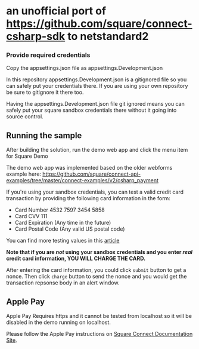 # an unofficial port of https://github.com/square/connect-csharp-sdk to netstandard2


### Provide required credentials

Copy the appsettings.json file as appsettings.Development.json 

In this repository appsettings.Development.json is a gitignored file so you can safely put your credentials there. If you are using your own repository be sure to gitignore it there too.

Having the appsettings.Development.json file git ignored means you can safely put your square sandbox credentials there without it going into source control.


## Running the sample

After building the solution, run the demo web app and click the menu item for Square Demo

The demo web app was implemented based on the older webforms example here:
https://github.com/square/connect-api-examples/tree/master/connect-examples/v2/csharp_payment

If you're using your sandbox credentials, you can test a valid credit card
transaction by providing the following card information in the form:

* Card Number 4532 7597 3454 5858
* Card CVV 111
* Card Expiration (Any time in the future)
* Card Postal Code (Any valid US postal code)

You can find more testing values in this [article](https://docs.connect.squareup.com/articles/using-sandbox)

**Note that if you are _not_ using your sandbox credentials and you enter _real_
credit card information, YOU WILL CHARGE THE CARD.**

After entering the card information, you could click `submit` button to get a 
nonce. Then click `charge` button to send the nonce and you would 
get the transaction repsonse body in an alert window.

## Apple Pay

Apple Pay Requires https and it cannot be tested from localhost so it will be disabled in the demo running on localhost.

Please follow the Apple Pay instructions on [Square Connect Documentation Site](https://docs.connect.squareup.com/articles/adding-payment-form).